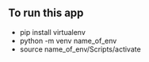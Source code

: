 ## To run this app 
* pip install virtualenv
* python -m venv name_of_env
* source name_of_env/Scripts/activate
